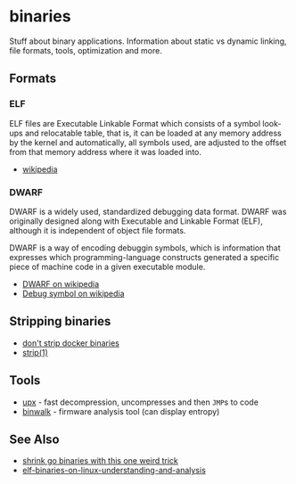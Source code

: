 # binaries
Stuff about binary applications. Information about static vs dynamic linking,
file formats, tools, optimization and more.

## Formats
### ELF
ELF files are Executable Linkable Format which consists of a symbol look-ups
and relocatable table, that is, it can be loaded at any memory address by the
kernel and automatically, all symbols used, are adjusted to the offset from
that memory address where it was loaded into.
- [wikipedia](https://en.wikipedia.org/wiki/Executable_and_Linkable_Format)

### DWARF
DWARF is a widely used, standardized debugging data format. DWARF was
originally designed along with Executable and Linkable Format (ELF), although
it is independent of object file formats.

DWARF is a way of encoding debuggin symbols, which is information that
expresses which programming-language constructs generated a specific piece of
machine code in a given executable module.
- [DWARF on wikipedia](https://en.wikipedia.org/wiki/DWARF)
- [Debug symbol on wikipedia](https://en.wikipedia.org/wiki/Debug_symbol)

## Stripping binaries
- [don't strip docker binaries](https://github.com/docker/docker/blob/2a95488f7843a773de2b541a47d9b971a635bfff/project/PACKAGERS.md#stripping-binaries)
- [strip(1)](http://linux.die.net/man/1/strip)

## Tools
- [upx](http://upx.sourceforge.net/) - fast decompression, uncompresses and
  then `JMP`s to code
- [binwalk](https://github.com/devttys0/binwalk) - firmware analysis tool (can
  display entropy)

## See Also
- [shrink go binaries with this one weird trick](https://blog.filippo.io/shrink-your-go-binaries-with-this-one-weird-trick/)
- [elf-binaries-on-linux-understanding-and-analysis](https://linux-audit.com/elf-binaries-on-linux-understanding-and-analysis/)
